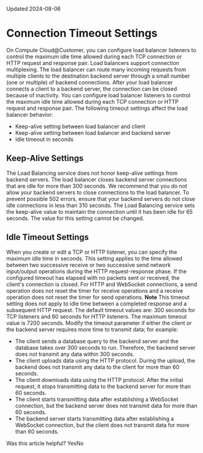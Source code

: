 Updated 2024-08-06
# Connection Timeout Settings
On Compute Cloud@Customer, you can configure load balancer listeners to control the maximum idle time allowed during each TCP connection or HTTP request and response pair.
Load balancers support connection multiplexing. The load balancer can route many incoming requests from multiple clients to the destination backend server through a small number (one or multiple) of backend connections.
After your load balancer connects a client to a backend server, the connection can be closed because of inactivity. You can configure load balancer listeners to control the maximum idle time allowed during each TCP connection or HTTP request and response pair.
The following timeout settings affect the load balancer behavior:
  * Keep-alive setting between load balancer and client
  * Keep-alive setting between load balancer and backend server
  * Idle timeout in seconds


## Keep-Alive Settings
The Load Balancing service does not honor keep-alive settings from backend servers. The load balancer closes backend server connections that are idle for more than 300 seconds. We recommend that you do not allow your backend servers to close connections to the load balancer. To prevent possible 502 errors, ensure that your backend servers do not close idle connections in less than 310 seconds.
The Load Balancing service sets the keep-alive value to maintain the connection until it has been idle for 65 seconds. The value for this setting cannot be changed.
## Idle Timeout Settings
When you create or edit a TCP or HTTP listener, you can specify the maximum idle time in seconds. This setting applies to the time allowed between two successive receive or two successive send network input/output operations during the HTTP request-response phase. If the configured timeout has elapsed with no packets sent or received, the client's connection is closed. For HTTP and WebSocket connections, a send operation does not reset the timer for receive operations and a receive operation does not reset the timer for send operations.
**Note**
This timeout setting does not apply to idle time between a completed response and a subsequent HTTP request.
The default timeout values are: 300 seconds for TCP listeners and 60 seconds for HTTP listeners. The maximum timeout value is 7200 seconds.
Modify the timeout parameter if either the client or the backend server requires more time to transmit data; for example:
  * The client sends a database query to the backend server and the database takes over 300 seconds to run. Therefore, the backend server does not transmit any data within 300 seconds.
  * The client uploads data using the HTTP protocol. During the upload, the backend does not transmit any data to the client for more than 60 seconds.
  * The client downloads data using the HTTP protocol. After the initial request, it stops transmitting data to the backend server for more than 60 seconds.
  * The client starts transmitting data after establishing a WebSocket connection, but the backend server does not transmit data for more than 60 seconds.
  * The backend server starts transmitting data after establishing a WebSocket connection, but the client does not transmit data for more than 60 seconds.


Was this article helpful?
YesNo

